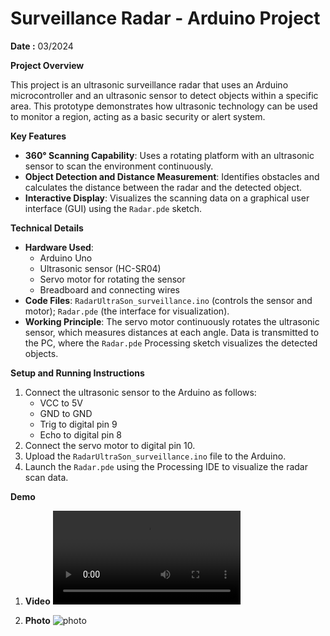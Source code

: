 # Surveillance Radar - Arduino Project

**Date :** 03/2024

**Project Overview**

This project is an ultrasonic surveillance radar that uses an Arduino microcontroller and an ultrasonic sensor to detect objects within a specific area. This prototype demonstrates how ultrasonic technology can be used to monitor a region, acting as a basic security or alert system.

**Key Features**

- **360° Scanning Capability**: Uses a rotating platform with an ultrasonic sensor to scan the environment continuously.
- **Object Detection and Distance Measurement**: Identifies obstacles and calculates the distance between the radar and the detected object.
- **Interactive Display**: Visualizes the scanning data on a graphical user interface (GUI) using the `Radar.pde` sketch.

**Technical Details**

- **Hardware Used**:
  - Arduino Uno
  - Ultrasonic sensor (HC-SR04)
  - Servo motor for rotating the sensor
  - Breadboard and connecting wires
- **Code Files**: `RadarUltraSon_surveillance.ino` (controls the sensor and motor); `Radar.pde` (the interface for visualization).
- **Working Principle**: The servo motor continuously rotates the ultrasonic sensor, which measures distances at each angle. Data is transmitted to the PC, where the `Radar.pde` Processing sketch visualizes the detected objects.

**Setup and Running Instructions**

1. Connect the ultrasonic sensor to the Arduino as follows:
   - VCC to 5V
   - GND to GND
   - Trig to digital pin 9
   - Echo to digital pin 8
2. Connect the servo motor to digital pin 10.
3. Upload the `RadarUltraSon_surveillance.ino` file to the Arduino.
4. Launch the `Radar.pde` using the Processing IDE to visualize the radar scan data.

**Demo**
1. **Video**
   ![demonstration.mp4](demonstration.mp4)

2. **Photo**
  ![photo](photo.png)

